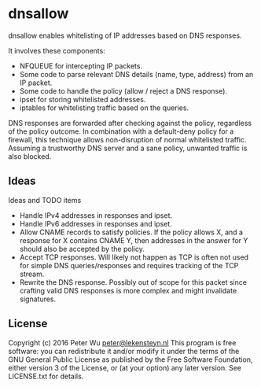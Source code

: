 dnsallow
========
dnsallow enables whitelisting of IP addresses based on DNS responses.

It involves these components:

 - NFQUEUE for intercepting IP packets.
 - Some code to parse relevant DNS details (name, type, address) from an IP
   packet.
 - Some code to handle the policy (allow / reject a DNS response).
 - ipset for storing whitelisted addresses.
 - iptables for whitelisting traffic based on the queries.

DNS responses are forwarded after checking against the policy, regardless of the
policy outcome. In combination with a default-deny policy for a firewall, this
technique allows non-disruption of normal whitelisted traffic. Assuming a
trustworthy DNS server and a sane policy, unwanted traffic is also blocked.

Ideas
-----
Ideas and TODO items

 - Handle IPv4 addresses in responses and ipset.
 - Handle IPv6 addresses in responses and ipset.
 - Allow CNAME records to satisfy policies. If the policy allows X, and a
   response for X contains CNAME Y, then addresses in the answer for Y should
   also be accepted by the policy.
 - Accept TCP responses. Will likely not happen as TCP is often not used for
   simple DNS queries/responses and requires tracking of the TCP stream.
 - Rewrite the DNS response. Possibly out of scope for this packet since
   crafting valid DNS responses is more complex and might invalidate signatures.

License
-------
Copyright (c) 2016 Peter Wu <peter@lekensteyn.nl>
This program is free software: you can redistribute it and/or modify
it under the terms of the GNU General Public License as published by
the Free Software Foundation, either version 3 of the License, or
(at your option) any later version. See LICENSE.txt for details.
